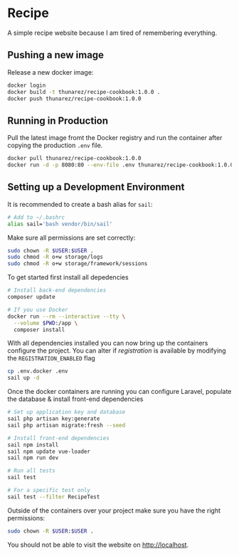 # Recipe
A simple recipe website because I am tired of remembering everything.

## Pushing a new image
Release a new docker image:

```bash
docker login
docker build -t thunarez/recipe-cookbook:1.0.0 .
docker push thunarez/recipe-cookbook:1.0.0
```

## Running in Production
Pull the latest image fromt the Docker registry and run the container  after copying the production `.env` file.

```bash
docker pull thunarez/recipe-cookbook:1.0.0
docker run -d -p 8080:80 --env-file .env thunarez/recipe-cookbook:1.0.0
```

## Setting up a Development Environment
It is recommended to create a bash alias for `sail`:
```bash
# Add to ~/.bashrc
alias sail='bash vendor/bin/sail'
```

Make sure all permissions are set correctly:
```bash
sudo chown -R $USER:$USER .
sudo chmod -R o+w storage/logs
sudo chmod -R o+w storage/framework/sessions
```

To get started first install all depedencies

```bash
# Install back-end dependencies
composer update

# If you use Docker
docker run --rm --interactive --tty \
  --volume $PWD:/app \
  composer install
```

With all dependencies installed you can now bring up the containers configure the project. You can alter if *registration* is available by modifying the `REGISTRATION_ENABLED` flag

```bash
cp .env.docker .env
sail up -d
```

Once the docker containers are running you can configure Laravel, populate the database & install front-end dependencies

```bash
# Set up application key and database
sail php artisan key:generate
sail php artisan migrate:fresh --seed

# Install front-end dependencies
sail npm install
sail npm update vue-loader
sail npm run dev

# Run all tests
sail test

# For a specific test only
sail test --filter RecipeTest
```

Outside of the containers over your project make sure you have the right permissions:

```bash
sudo chown -R $USER:$USER .
```

You should not be able to visit the website on [http://localhost](http://localhost).
